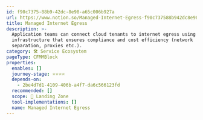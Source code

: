 ```yaml
---
id: f90c7375-88b9-42dc-8e98-a65c006b927a
url: https://www.notion.so/Managed-Internet-Egress-f90c737588b942dc8e98a65c006b927a
title: Managed Internet Egress
description: >-
  Application teams can connect cloud tenants to internet egress using managed
  infrastructure that ensures compliance and cost efficiency (network
  separation, proxies etc.).
category: 🛠 Service Ecosystem
pageType: CFMMBlock
properties:
  enables: []
  journey-stage: ⭐️⭐️⭐️⭐️
  depends-on:
    - 2be4d7d1-4109-406b-a4f7-da6c566123fd
  recommended: []
  scope: 🛬 Landing Zone
  tool-implementations: []
  name: Managed Internet Egress
---
```


